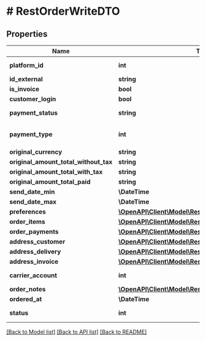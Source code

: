 # # RestOrderWriteDTO

## Properties

Name | Type | Description | Notes
------------ | ------------- | ------------- | -------------
**platform_id** | **int** | &lt;a href&#x3D;&#39;#tag/order/paths/~1rest~1api~1orders~1platform~1map~1/get&#39;&gt;Sale platform account ID&lt;/a&gt; |
**id_external** | **string** | External order ID, e.g. on the sales platform | [optional]
**is_invoice** | **bool** | Does the customer want a VAT invoice? | [optional]
**customer_login** | **bool** |  | [optional]
**payment_status** | **string** | Payment status (&#x60;0-no payment&#x60;, &#x60;1-partially paid&#x60;, &#x60;2-paid in full/amount in accordance with the order&#x60;, &#x60;3-overpayment&#x60;) |
**payment_type** | **int** | &lt;a href&#x3D;&#39;#tag/order/paths/~1rest~1api~1orders~1payment~1map~1/get&#39;&gt;Payment method ID&lt;/a&gt; |
**original_currency** | **string** | Order currency |
**original_amount_total_without_tax** | **string** | Value of the order items without tax |
**original_amount_total_with_tax** | **string** | Value of order items including tax |
**original_amount_total_paid** | **string** | Gross amount paid by customer in original currency |
**send_date_min** | **\DateTime** | Minimal shipping date | [optional]
**send_date_max** | **\DateTime** | Maximum shipping date | [optional]
**preferences** | [**\OpenAPI\Client\Model\RestOrderReadDTO2Preferences**](RestOrderReadDTO2Preferences.md) |  | [optional]
**order_items** | [**\OpenAPI\Client\Model\RestOrderItemsDTO3[]**](RestOrderItemsDTO3.md) | Order items list |
**order_payments** | [**\OpenAPI\Client\Model\RestOrderPaymentsDTO[]**](RestOrderPaymentsDTO.md) | Order payments list | [optional]
**address_customer** | [**\OpenAPI\Client\Model\RestOrderAddressDTO5**](RestOrderAddressDTO5.md) |  |
**address_delivery** | [**\OpenAPI\Client\Model\RestOrderAddressDTO6**](RestOrderAddressDTO6.md) |  |
**address_invoice** | [**\OpenAPI\Client\Model\RestOrderAddressDTO7**](RestOrderAddressDTO7.md) |  | [optional]
**carrier_account** | **int** | &lt;a href&#x3D;&#39;#tag/order/paths/~1rest~1api~1orders~1carrier-account~1map~1/get&#39;&gt;Carrier account ID&lt;/a&gt; |
**order_notes** | [**\OpenAPI\Client\Model\RestOrderNoteDTO2[]**](RestOrderNoteDTO2.md) | Order notes and comments | [optional]
**ordered_at** | **\DateTime** | Date when the order was created by the customer |
**status** | **int** | &lt;a href&#x3D;&#39;#tag/order/paths/~1rest~1api~1orders~1status~1map~1/get&#39;&gt;Status ID&lt;/a&gt; |

[[Back to Model list]](../../README.md#models) [[Back to API list]](../../README.md#endpoints) [[Back to README]](../../README.md)

